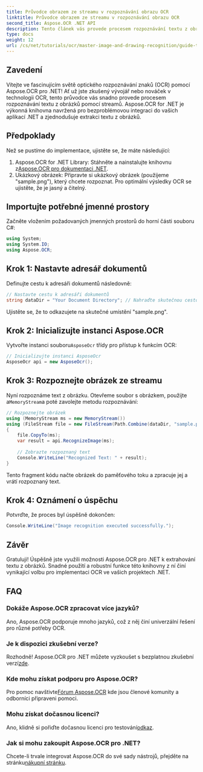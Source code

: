 ```yaml
---
title: Průvodce obrazem ze streamu v rozpoznávání obrazu OCR
linktitle: Průvodce obrazem ze streamu v rozpoznávání obrazu OCR
second_title: Aspose.OCR .NET API
description: Tento článek vás provede procesem rozpoznávání textu z obrázků pomocí streamů a zajistí bezproblémovou integraci do vašich aplikací .NET. Ideální pro vývojáře všech úrovní dovedností.
type: docs
weight: 12
url: /cs/net/tutorials/ocr/master-image-and-drawing-recognition/guide-to-image-from-stream/
---
```

## Zavedení

Vítejte ve fascinujícím světě optického rozpoznávání znaků (OCR) pomocí Aspose.OCR pro .NET! Ať už jste zkušený vývojář nebo nováček v technologii OCR, tento průvodce vás snadno provede procesem rozpoznávání textu z obrázků pomocí streamů. Aspose.OCR for .NET je výkonná knihovna navržená pro bezproblémovou integraci do vašich aplikací .NET a zjednodušuje extrakci textu z obrázků.

## Předpoklady

Než se pustíme do implementace, ujistěte se, že máte následující:

1.  Aspose.OCR for .NET Library: Stáhněte a nainstalujte knihovnu z[Aspose.OCR pro dokumentaci .NET](https://reference.aspose.com/ocr/net/).
2. Ukázkový obrázek: Připravte si ukázkový obrázek (použijeme "sample.png"), který chcete rozpoznat. Pro optimální výsledky OCR se ujistěte, že je jasný a čitelný.

## Importujte potřebné jmenné prostory

Začněte vložením požadovaných jmenných prostorů do horní části souboru C#:

```csharp
using System;
using System.IO;
using Aspose.OCR;
```

## Krok 1: Nastavte adresář dokumentů

Definujte cestu k adresáři dokumentů následovně:

```csharp
// Nastavte cestu k adresáři dokumentů
string dataDir = "Your Document Directory"; // Nahraďte skutečnou cestou
```

Ujistěte se, že to odkazujete na skutečné umístění "sample.png".

## Krok 2: Inicializujte instanci Aspose.OCR

 Vytvořte instanci souboru`AsposeOcr` třídy pro přístup k funkcím OCR:

```csharp
// Inicializujte instanci AsposeOcr
AsposeOcr api = new AsposeOcr();
```

## Krok 3: Rozpoznejte obrázek ze streamu

 Nyní rozpoznáme text z obrázku. Otevřeme soubor s obrázkem, použijte a`MemoryStream`a poté zavolejte metodu rozpoznávání:

```csharp
// Rozpoznejte obrázek
using (MemoryStream ms = new MemoryStream())
using (FileStream file = new FileStream(Path.Combine(dataDir, "sample.png"), FileMode.Open, FileAccess.Read))
{
    file.CopyTo(ms);
    var result = api.RecognizeImage(ms);
    
    // Zobrazte rozpoznaný text
    Console.WriteLine("Recognized Text: " + result);
}
```

Tento fragment kódu načte obrázek do paměťového toku a zpracuje jej a vrátí rozpoznaný text.

## Krok 4: Oznámení o úspěchu

Potvrďte, že proces byl úspěšně dokončen:

```csharp
Console.WriteLine("Image recognition executed successfully.");
```

## Závěr

Gratuluji! Úspěšně jste využili možnosti Aspose.OCR pro .NET k extrahování textu z obrázků. Snadné použití a robustní funkce této knihovny z ní činí vynikající volbu pro implementaci OCR ve vašich projektech .NET.

## FAQ

### Dokáže Aspose.OCR zpracovat více jazyků?

Ano, Aspose.OCR podporuje mnoho jazyků, což z něj činí univerzální řešení pro různé potřeby OCR.

### Je k dispozici zkušební verze?

 Rozhodně! Aspose.OCR pro .NET můžete vyzkoušet s bezplatnou zkušební verzí[zde](https://releases.aspose.com/).

### Kde mohu získat podporu pro Aspose.OCR?

 Pro pomoc navštivte[Fórum Aspose.OCR](https://forum.aspose.com/c/ocr/16) kde jsou členové komunity a odborníci připraveni pomoci.

### Mohu získat dočasnou licenci?

 Ano, klidně si pořiďte dočasnou licenci pro testování[odkaz](https://purchase.conholdate.com/temporary-license/).

### Jak si mohu zakoupit Aspose.OCR pro .NET?

 Chcete-li trvale integrovat Aspose.OCR do své sady nástrojů, přejděte na stránku[nákupní stránku](https://purchase.conholdate.com/buy).